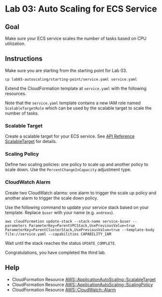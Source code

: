 # Lab 03: Auto Scaling for ECS Service

## Goal

Make sure your ECS service scales the number of tasks based on CPU utilization.

## Instructions

Make sure you are starting from the starting point for Lab 03.

```
cp lab03-autoscaling/starting-point/service.yaml service.yaml
```

Extend the CloudFormation template at `service.yaml` with the following resources.

Note that the `service.yaml` template contains a new IAM role named `ScalableTargetRole` which can be used by the scalable target to scale the number of tasks.

### Scalable Target

Create a scalable target for your ECS service. See [API Reference ScalableTarget](https://docs.aws.amazon.com/autoscaling/application/APIReference/API_ScalableTarget.html) for details.

### Scaling Policy

Define two scaling policies: one policy to scale up and another policy to scale down. Use the `PercentChangeInCapacity` adjustment type.

### CloudWatch Alarm

Create two CloudWatch alarms: one alarm to trigger the scale up policy and another alarm to trigger the scale down policy.

Use the following command to update your service stack based on your template. Replace `$user` with your name (e.g. `andreas`).

```
aws cloudformation update-stack --stack-name service-$user --parameters ParameterKey=ParentVPCStack,UsePreviousValue=true ParameterKey=ParentClusterStack,UsePreviousValue=true --template-body file://service.yaml --capabilities CAPABILITY_IAM
```

Wait until the stack reaches the status `UPDATE_COMPLETE`.

Congratulations, you have completed the third lab.

## Help

* CloudFormation Resource [AWS::ApplicationAutoScaling::ScalableTarget](https://docs.aws.amazon.com/AWSCloudFormation/latest/UserGuide/aws-resource-applicationautoscaling-scalabletarget.html)
* CloudFormation Resource [AWS::ApplicationAutoScaling::ScalingPolicy](https://docs.aws.amazon.com/AWSCloudFormation/latest/UserGuide/aws-resource-applicationautoscaling-scalingpolicy.html)
* CloudFormation Resource [AWS::CloudWatch::Alarm](https://docs.aws.amazon.com/AWSCloudFormation/latest/UserGuide/aws-properties-cw-alarm.html)
